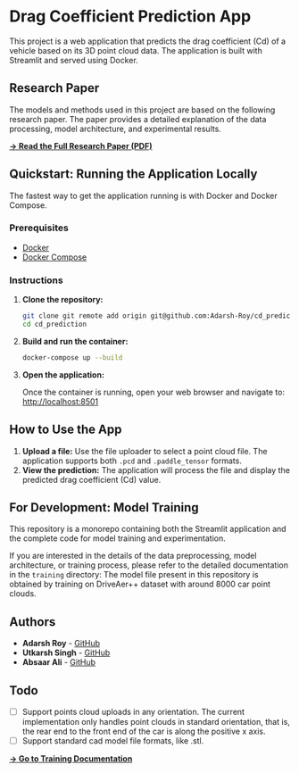 # Drag Coefficient Prediction App

This project is a web application that predicts the drag coefficient (Cd) of a vehicle based on its 3D point cloud data. The application is built with Streamlit and served using Docker.

## Research Paper

The models and methods used in this project are based on the following research paper. The paper provides a detailed explanation of the data processing, model architecture, and experimental results.

**[→ Read the Full Research Paper (PDF)](./Cd_Prediction_Research_Paper.pdf)**

## Quickstart: Running the Application Locally

The fastest way to get the application running is with Docker and Docker Compose.

### Prerequisites

*   [Docker](https://docs.docker.com/get-docker/)
*   [Docker Compose](https://docs.docker.com/compose/install/)

### Instructions

1.  **Clone the repository:**

    ```bash
    git clone git remote add origin git@github.com:Adarsh-Roy/cd_prediction.git
    cd cd_prediction
    ```

2.  **Build and run the container:**

    ```bash
    docker-compose up --build
    ```

3.  **Open the application:**

    Once the container is running, open your web browser and navigate to:
    [http://localhost:8501](http://localhost:8501)

## How to Use the App

1.  **Upload a file:** Use the file uploader to select a point cloud file. The application supports both `.pcd` and `.paddle_tensor` formats.
2.  **View the prediction:** The application will process the file and display the predicted drag coefficient (Cd) value.

## For Development: Model Training

This repository is a monorepo containing both the Streamlit application and the complete code for model training and experimentation.

If you are interested in the details of the data preprocessing, model architecture, or training process, please refer to the detailed documentation in the `training` directory:
The model file present in this repository is obtained by training on DriveAer++ dataset with around 8000 car point clouds.

## Authors

- **Adarsh Roy** - [GitHub](https://github.com/Adarsh-Roy)
- **Utkarsh Singh** - [GitHub](https://github.com/HSRAKTU)
- **Absaar Ali** - [GitHub](https://github.com/Absaar1548)

## Todo
- [ ] Support points cloud uploads in any orientation. The current implementation only handles point clouds in standard orientation, that is, the rear end to the front end of the car is along the positive x axis.
- [ ] Support standard cad model file formats, like .stl.

**[→ Go to Training Documentation](./training/README.md)**
